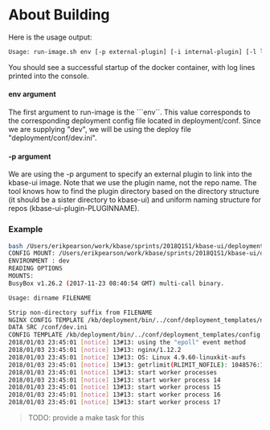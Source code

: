 # About Building



Here is the usage output:

```bash
Usage: run-image.sh env [-p external-plugin] [-i internal-plugin] [-l lib-module-dir:lib-name:source-path]'
```

You should see a successful startup of the docker container, with log lines printed into the console.



#### env argument

The first argument to run-image is the ```env``. This value corresponds to the corresponding deployment config file located in deployment/conf. Since we are supplying "dev", we will be using the deploy file "deployment/conf/dev.ini".

#### -p argument

We are using the -p argument to specify an external plugin to link into the kbase-ui image. Note that we use the plugin name, not the repo name. The tool knows how to find the plugin directory based on the directory structure (it should be a sister directory to kbase-ui) and uniform naming structure for repos (kbase-ui-plugin-PLUGINNAME).

### Example

```bash
bash /Users/erikpearson/work/kbase/sprints/2018Q1S1/kbase-ui/deployment/dev/tools/run-image.sh dev
CONFIG MOUNT: /Users/erikpearson/work/kbase/sprints/2018Q1S1/kbase-ui/deployment/conf
ENVIRONMENT : dev
READING OPTIONS
MOUNTS:
BusyBox v1.26.2 (2017-11-23 08:40:54 GMT) multi-call binary.

Usage: dirname FILENAME

Strip non-directory suffix from FILENAME
NGINX CONFIG TEMPLATE /kb/deployment/bin/../conf/deployment_templates/nginx.conf.j2
DATA SRC /conf/dev.ini
CONFIG TEMPLATE /kb/deployment/bin/../conf/deployment_templates/config.json.j2
2018/01/03 23:45:01 [notice] 13#13: using the "epoll" event method
2018/01/03 23:45:01 [notice] 13#13: nginx/1.12.2
2018/01/03 23:45:01 [notice] 13#13: OS: Linux 4.9.60-linuxkit-aufs
2018/01/03 23:45:01 [notice] 13#13: getrlimit(RLIMIT_NOFILE): 1048576:1048576
2018/01/03 23:45:01 [notice] 13#13: start worker processes
2018/01/03 23:45:01 [notice] 13#13: start worker process 14
2018/01/03 23:45:01 [notice] 13#13: start worker process 15
2018/01/03 23:45:01 [notice] 13#13: start worker process 16
2018/01/03 23:45:01 [notice] 13#13: start worker process 17
```

> TODO: provide a make task for this